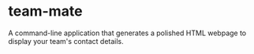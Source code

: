 # team-mate
A command-line application that generates a polished HTML webpage to display your team's contact details.
